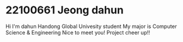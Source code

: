 # 22100661 Jeong dahun

Hi I'm dahun
Handong Global Univesity student
My major is Computer Science & Engineering
Nice to meet you!
Project cheer up!!
